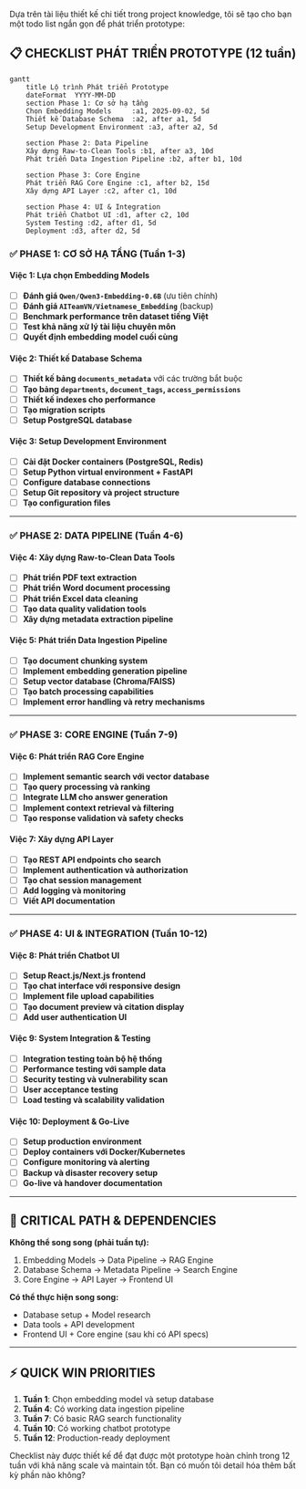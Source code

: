 Dựa trên tài liệu thiết kế chi tiết trong project knowledge, tôi sẽ tạo cho bạn một todo list ngắn gọn để phát triển prototype:

## 📋 CHECKLIST PHÁT TRIỂN PROTOTYPE (12 tuần)

```mermaid
gantt
    title Lộ trình Phát triển Prototype
    dateFormat  YYYY-MM-DD
    section Phase 1: Cơ sở hạ tầng
    Chọn Embedding Models     :a1, 2025-09-02, 5d
    Thiết kế Database Schema  :a2, after a1, 5d
    Setup Development Environment :a3, after a2, 5d
    
    section Phase 2: Data Pipeline
    Xây dựng Raw-to-Clean Tools :b1, after a3, 10d
    Phát triển Data Ingestion Pipeline :b2, after b1, 10d
    
    section Phase 3: Core Engine
    Phát triển RAG Core Engine :c1, after b2, 15d
    Xây dựng API Layer :c2, after c1, 10d
    
    section Phase 4: UI & Integration
    Phát triển Chatbot UI :d1, after c2, 10d
    System Testing :d2, after d1, 5d
    Deployment :d3, after d2, 5d
```

### ✅ **PHASE 1: CƠ SỞ HẠ TẦNG (Tuần 1-3)**

#### **Việc 1: Lựa chọn Embedding Models**
- [ ] **Đánh giá `Qwen/Qwen3-Embedding-0.6B`** (ưu tiên chính)
- [ ] **Đánh giá `AITeamVN/Vietnamese_Embedding`** (backup)
- [ ] **Benchmark performance trên dataset tiếng Việt**
- [ ] **Test khả năng xử lý tài liệu chuyên môn**
- [ ] **Quyết định embedding model cuối cùng**

#### **Việc 2: Thiết kế Database Schema**  
- [ ] **Thiết kế bảng `documents_metadata`** với các trường bắt buộc
- [ ] **Tạo bảng `departments`, `document_tags`, `access_permissions`**
- [ ] **Thiết kế indexes cho performance**
- [ ] **Tạo migration scripts**
- [ ] **Setup PostgreSQL database**

#### **Việc 3: Setup Development Environment**
- [ ] **Cài đặt Docker containers (PostgreSQL, Redis)**
- [ ] **Setup Python virtual environment + FastAPI**
- [ ] **Configure database connections**
- [ ] **Setup Git repository và project structure**
- [ ] **Tạo configuration files**

---

### ✅ **PHASE 2: DATA PIPELINE (Tuần 4-6)**

#### **Việc 4: Xây dựng Raw-to-Clean Data Tools**
- [ ] **Phát triển PDF text extraction**
- [ ] **Phát triển Word document processing** 
- [ ] **Phát triển Excel data cleaning**
- [ ] **Tạo data quality validation tools**
- [ ] **Xây dựng metadata extraction pipeline**

#### **Việc 5: Phát triển Data Ingestion Pipeline**
- [ ] **Tạo document chunking system**
- [ ] **Implement embedding generation pipeline**
- [ ] **Setup vector database (Chroma/FAISS)**
- [ ] **Tạo batch processing capabilities**
- [ ] **Implement error handling và retry mechanisms**

---

### ✅ **PHASE 3: CORE ENGINE (Tuần 7-9)**

#### **Việc 6: Phát triển RAG Core Engine**
- [ ] **Implement semantic search với vector database**
- [ ] **Tạo query processing và ranking**
- [ ] **Integrate LLM cho answer generation**
- [ ] **Implement context retrieval và filtering**
- [ ] **Tạo response validation và safety checks**

#### **Việc 7: Xây dựng API Layer**
- [ ] **Tạo REST API endpoints cho search**
- [ ] **Implement authentication và authorization**
- [ ] **Tạo chat session management**
- [ ] **Add logging và monitoring**
- [ ] **Viết API documentation**

---

### ✅ **PHASE 4: UI & INTEGRATION (Tuần 10-12)**

#### **Việc 8: Phát triển Chatbot UI**
- [ ] **Setup React.js/Next.js frontend**
- [ ] **Tạo chat interface với responsive design**
- [ ] **Implement file upload capabilities**
- [ ] **Tạo document preview và citation display**
- [ ] **Add user authentication UI**

#### **Việc 9: System Integration & Testing**
- [ ] **Integration testing toàn bộ hệ thống**
- [ ] **Performance testing với sample data**
- [ ] **Security testing và vulnerability scan**
- [ ] **User acceptance testing**
- [ ] **Load testing và scalability validation**

#### **Việc 10: Deployment & Go-Live**
- [ ] **Setup production environment**
- [ ] **Deploy containers với Docker/Kubernetes**
- [ ] **Configure monitoring và alerting**
- [ ] **Backup và disaster recovery setup**
- [ ] **Go-live và handover documentation**

---

## 🎯 **CRITICAL PATH & DEPENDENCIES**

**Không thể song song (phải tuần tự):**
1. Embedding Models → Data Pipeline → RAG Engine  
2. Database Schema → Metadata Pipeline → Search Engine
3. Core Engine → API Layer → Frontend UI

**Có thể thực hiện song song:**
- Database setup + Model research
- Data tools + API development  
- Frontend UI + Core engine (sau khi có API specs)

---

## ⚡ **QUICK WIN PRIORITIES**

1. **Tuần 1**: Chọn embedding model và setup database
2. **Tuần 4**: Có working data ingestion pipeline  
3. **Tuần 7**: Có basic RAG search functionality
4. **Tuần 10**: Có working chatbot prototype
5. **Tuần 12**: Production-ready deployment

Checklist này được thiết kế để đạt được một prototype hoàn chỉnh trong 12 tuần với khả năng scale và maintain tốt. Bạn có muốn tôi detail hóa thêm bất kỳ phần nào không?
